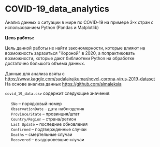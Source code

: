 # COVID-19_data_analytics
Анализ данных о ситуации в мире по COVID-19 на примере 3-х стран с использованием Python (Pandas и Matplotlib)
<br><br>
**Цель работы:** <br>
<br>
Цель данной работы не найти закономерности, которые влияют на возможность заразиться "Короной" в 2020, а попрактиковать возможности, которые дают библиотеки Python на обработке достаточно большого объема данных.
<br><br>
Данные для анализа взяты с https://www.kaggle.com/sudalairajkumar/novel-corona-virus-2019-dataset <br>
На основе анализа данных  https://github.com/almaleksia <br>

`covid_19_data.csv` содержит следующие значения: <br><br>
&nbsp;&nbsp;&nbsp;&nbsp; `SNo` – порядковый номер <br>
&nbsp;&nbsp;&nbsp;&nbsp; `ObservationDate` – дата наблюдения <br>
&nbsp;&nbsp;&nbsp;&nbsp;  `Province/State` – провинция/штат <br> 
&nbsp;&nbsp;&nbsp;&nbsp;  `Country/Region` – страна/регион <br>
&nbsp;&nbsp;&nbsp;&nbsp;  `Last Update` – последние обновления <br>
&nbsp;&nbsp;&nbsp;&nbsp;  `Confirmed` – подтвержденные случаи <br> 
&nbsp;&nbsp;&nbsp;&nbsp;  `Deaths` – смертельные случаи <br> 
&nbsp;&nbsp;&nbsp;&nbsp;  `Recovered` – выздоровевшие случаи <br> <br><br>
